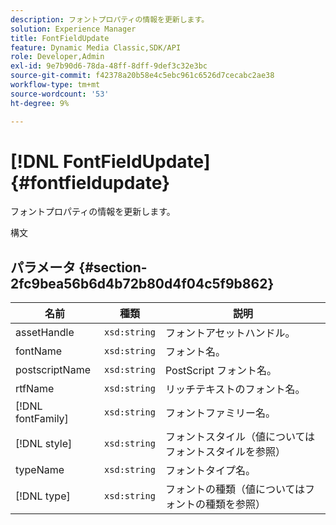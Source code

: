 ```yaml
---
description: フォントプロパティの情報を更新します。
solution: Experience Manager
title: FontFieldUpdate
feature: Dynamic Media Classic,SDK/API
role: Developer,Admin
exl-id: 9e7b90d6-78da-48ff-8dff-9def3c32e3bc
source-git-commit: f42378a20b58e4c5ebc961c6526d7cecabc2ae38
workflow-type: tm+mt
source-wordcount: '53'
ht-degree: 9%

---
```


# [!DNL FontFieldUpdate]{#fontfieldupdate}

フォントプロパティの情報を更新します。

構文

## パラメータ {#section-2fc9bea56b6d4b72b80d4f04c5f9b862}

| 名前 | 種類 | 説明 |
|---|---|---|
| assetHandle | `xsd:string` | フォントアセットハンドル。 |
| fontName | `xsd:string` | フォント名。 |
| postscriptName | `xsd:string` | PostScript フォント名。 |
| rtfName | `xsd:string` | リッチテキストのフォント名。 |
| [!DNL fontFamily] | `xsd:string` | フォントファミリー名。 |
| [!DNL style] | `xsd:string` | フォントスタイル（値についてはフォントスタイルを参照） |
| typeName | `xsd:string` | フォントタイプ名。 |
| [!DNL type] | `xsd:string` | フォントの種類（値についてはフォントの種類を参照） |
